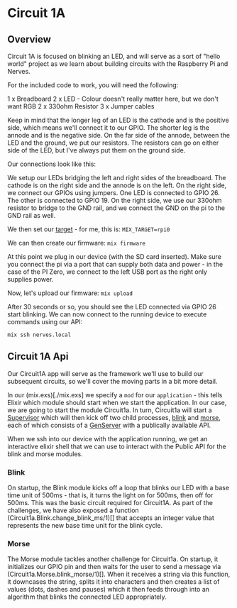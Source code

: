 # Circuit 1A

## Overview

Circuit 1A is focused on blinking an LED, and will serve as a sort of "hello world" project as we learn about building circuits with the Raspberry Pi and Nerves.

For the included code to work, you will need the following:

1 x Breadboard
2 x LED - Colour doesn't really matter here, but we don't want RGB
2 x 330ohm Resistor
3 x Jumper cables

Keep in mind that the longer leg of an LED is the cathode and is the positive side, which means we'll connect it to our GPIO.  The shorter leg is the annode and is the negative side.  On the far side of the annode, between the LED and the ground, we put our resistors.  The resistors can go on either side of the LED, but I've always put them on the ground side.

Our connections look like this:

We setup our LEDs bridging the left and right sides of the breadboard.  The cathode is on the right side and the annode is on the left.  On the right side, we connect our GPIOs using jumpers.  One LED is connected to GPIO 26.  The other is connected to GPIO 19.  On the right side, we use our 330ohm resistor to bridge to the GND rail, and we connect the GND on the pi to the GND rail as well.

We then set our [target](https://hexdocs.pm/nerves/targets.html#content) - for me, this is:
`MIX_TARGET=rpi0`

We can then create our firmware:
`mix firmware`

At this point we plug in our device (with the SD card inserted).  Make sure you connect the pi via a port that can supply both data and power - in the case of the PI Zero, we connect to the left USB port as the right only supplies power.

Now, let's upload our firmware:
`mix upload`

After 30 seconds or so, you should see the LED connected via GPIO 26 start blinking.  We can now connect to the running device to execute commands using our API:

`mix ssh nerves.local`

## Circuit 1A Api

Our Circuit1A app will serve as the framework we'll use to build our subsequent circuits, so we'll cover the moving parts in a bit more detail.

In our (mix.exs)[./mix.exs] we specify a `mod` for our `application` - this tells Elixir which module should start when we start the application.  In our case, we are going to start the module Circuit1a. In turn, Circuit1a will start a [Supervisor](./lib/supervisor.ex) which will then kick off two child processes, [blink](./lib/blink.ex) and [morse](./lib/morse.ex), each of which consists of a [GenServer](https://hexdocs.pm/elixir/1.12/GenServer.html) with a publically available API. 

When we ssh into our device with the application running, we get an interactive elixir shell that we can use to interact with the Public API for the blink and morse modules.

### Blink

On startup, the Blink module kicks off a loop that blinks our LED with a base time unit of 500ms - that is, it turns the light on for 500ms, then off for 500ms.  This was the basic circuit required for Circuit1A.  As part of the challenges, we have also exposed a function (Circuit1a.Blink.change_blink_ms/1)[] that accepts an integer value that represents the new base time unit for the blink cycle.

### Morse

The Morse module tackles another challenge for Circuit1a.  On startup, it initializes our GPIO pin and then waits for the user to send a message via (Circuit1a.Morse.blink_morse/1)[].  When it receives a string via this function, it downcases the string, splits it into characters and then creates a list of values (dots, dashes and pauses) which it then feeds through into an algorithm that blinks the connected LED appropriately.

